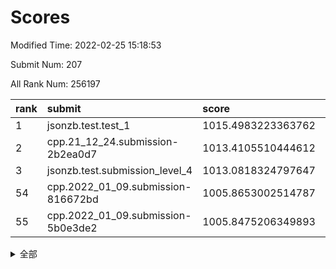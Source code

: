 # Scores

Modified Time: 2022-02-25 15:18:53

Submit Num: 207

All Rank Num: 256197

| rank |               submit               |       score        |       sigma        | pk_num |
| :--- | :--------------------------------- | :----------------- | :----------------- | :----- |
| 1    | jsonzb.test.test_1                 | 1015.4983223363762 | 0.8890033616408348 | 4950   |
| 2    | cpp.21_12_24.submission-2b2ea0d7   | 1013.4105510444612 | 0.8248573982514683 | 4955   |
| 3    | jsonzb.test.submission_level_4     | 1013.0818324797647 | 0.7989543698017908 | 4949   |
| 54   | cpp.2022_01_09.submission-816672bd | 1005.8653002514787 | 0.7194030193487745 | 4955   |
| 55   | cpp.2022_01_09.submission-5b0e3de2 | 1005.8475206349893 | 0.7142865653849559 | 4952   |


<details>
<summary>全部</summary>

| rank |                 submit                 |       score        |       sigma        | pk_num |
| :--- | :------------------------------------- | :----------------- | :----------------- | :----- |
| 1    | jsonzb.test.test_1                     | 1015.4983223363762 | 0.8890033616408348 | 4950   |
| 2    | cpp.21_12_24.submission-2b2ea0d7       | 1013.4105510444612 | 0.8248573982514683 | 4955   |
| 3    | jsonzb.test.submission_level_4         | 1013.0818324797647 | 0.7989543698017908 | 4949   |
| 4    | gobigger.level_3.submission_level_3_24 | 1011.94210277743   | 0.7796801913683966 | 4952   |
| 5    | gobigger.level_3.submission_level_3_38 | 1011.4160334429395 | 0.7723096932977644 | 4952   |
| 6    | gobigger.level_3.submission_level_3_32 | 1011.2238558250164 | 0.773361811368375  | 4950   |
| 7    | gobigger.level_3.submission_level_3_31 | 1011.1776287860184 | 0.781888627473888  | 4944   |
| 8    | gobigger.level_3.submission_level_3_8  | 1011.0430936310062 | 0.7582205985375169 | 4953   |
| 9    | gobigger.level_3.submission_level_3_35 | 1010.8342131609828 | 0.7524493539778501 | 4952   |
| 10   | gobigger.level_3.submission_level_3_10 | 1010.800962673286  | 0.7432202382865587 | 4949   |
| 11   | gobigger.level_3.submission_level_3_0  | 1010.7181590248282 | 0.7618455859844661 | 4951   |
| 12   | gobigger.level_3.submission_level_3_9  | 1010.7099672225665 | 0.7502555816173543 | 4954   |
| 13   | gobigger.level_3.submission_level_3_4  | 1010.58722430484   | 0.76965161420843   | 4952   |
| 14   | gobigger.level_3.submission_level_3_27 | 1010.5610355345907 | 0.7409614239329042 | 4952   |
| 15   | gobigger.level_3.submission_level_3_44 | 1010.5062154454581 | 0.7718791836257497 | 4950   |
| 16   | gobigger.level_3.submission_level_3_13 | 1010.4636517723269 | 0.7407897835616054 | 4952   |
| 17   | gobigger.level_3.submission_level_3_47 | 1010.4597536909879 | 0.7755032849696241 | 4947   |
| 18   | gobigger.level_3.submission_level_3_39 | 1010.4439192761859 | 0.7897262581599962 | 4949   |
| 19   | gobigger.level_3.submission_level_3_20 | 1010.424135138018  | 0.7615774091576528 | 4949   |
| 20   | gobigger.level_3.submission_level_3_33 | 1010.3378505086837 | 0.758459231678878  | 4954   |
| 21   | gobigger.level_3.submission_level_3_41 | 1010.3168533339967 | 0.751585930010968  | 4949   |
| 22   | gobigger.level_3.submission_level_3_5  | 1010.1735874865734 | 0.7544491095000181 | 4945   |
| 23   | gobigger.level_3.submission_level_3_11 | 1010.1297040053462 | 0.750667457130052  | 4952   |
| 24   | gobigger.level_3.submission_level_3_1  | 1010.0865381417188 | 0.761659992228835  | 4952   |
| 25   | gobigger.level_3.submission_level_3_6  | 1010.0766456531987 | 0.7496412220690755 | 4949   |
| 26   | gobigger.level_3.submission_level_3_37 | 1009.9307736604139 | 0.7591434587268382 | 4951   |
| 27   | gobigger.level_3.submission_level_3_28 | 1009.930032986792  | 0.7561227507571072 | 4953   |
| 28   | gobigger.level_3.submission_level_3_45 | 1009.9124990355613 | 0.766665642345617  | 4952   |
| 29   | gobigger.level_3.submission_level_3_49 | 1009.8873752011026 | 0.7776196028877559 | 4953   |
| 30   | gobigger.level_3.submission_level_3_48 | 1009.86642879883   | 0.756723760977735  | 4948   |
| 31   | gobigger.level_3.submission_level_3_25 | 1009.8510510361532 | 0.7439915026821596 | 4950   |
| 32   | gobigger.level_3.submission_level_3_17 | 1009.8490619418452 | 0.7505096804784942 | 4955   |
| 33   | gobigger.level_3.submission_level_3_22 | 1009.8120887014817 | 0.743180417410607  | 4954   |
| 34   | gobigger.level_3.submission_level_3_12 | 1009.8107803839974 | 0.7496032407457939 | 4950   |
| 35   | gobigger.level_3.submission_level_3_30 | 1009.7156117541133 | 0.7413612734227751 | 4953   |
| 36   | gobigger.level_3.submission_level_3_2  | 1009.6746422015588 | 0.7375919102246032 | 4950   |
| 37   | gobigger.level_3.submission_level_3_16 | 1009.481879997282  | 0.7600681130259536 | 4946   |
| 38   | gobigger.level_3.submission_level_3_23 | 1009.4212375496734 | 0.7328219026284323 | 4950   |
| 39   | gobigger.level_3.submission_level_3_14 | 1009.3556939290596 | 0.7607420215944818 | 4954   |
| 40   | gobigger.level_3.submission_level_3_43 | 1009.2998013589894 | 0.7500116393543333 | 4950   |
| 41   | gobigger.level_3.submission_level_3_3  | 1009.2829287081117 | 0.7628891146417144 | 4952   |
| 42   | gobigger.level_3.submission_level_3_15 | 1009.1530786081657 | 0.7445898735559237 | 4956   |
| 43   | gobigger.level_3.submission_level_3_18 | 1009.1048416517092 | 0.7426018814925662 | 4952   |
| 44   | gobigger.level_3.submission_level_3_7  | 1009.0971633749799 | 0.7657632811239597 | 4950   |
| 45   | gobigger.level_3.submission_level_3_19 | 1009.0852677891196 | 0.7498395968923309 | 4950   |
| 46   | gobigger.level_3.submission_level_3_29 | 1009.063768999206  | 0.7379769994230787 | 4949   |
| 47   | gobigger.level_3.submission_level_3_46 | 1008.8647512022047 | 0.7519653741084852 | 4951   |
| 48   | gobigger.level_3.submission_level_3_36 | 1008.8339082634338 | 0.734282863505046  | 4949   |
| 49   | gobigger.level_3.submission_level_3_26 | 1008.7949849342687 | 0.7260943886469665 | 4954   |
| 50   | gobigger.level_3.submission_level_3_21 | 1008.7391297725809 | 0.7420051246995707 | 4952   |
| 51   | gobigger.level_3.submission_level_3_34 | 1008.6865991311015 | 0.7542920752862362 | 4950   |
| 52   | gobigger.level_3.submission_level_3_40 | 1008.4498212368438 | 0.7461565190032368 | 4959   |
| 53   | gobigger.level_3.submission_level_3_42 | 1007.9124351642649 | 0.7415164614040896 | 4948   |
| 54   | cpp.2022_01_09.submission-816672bd     | 1005.8653002514787 | 0.7194030193487745 | 4955   |
| 55   | cpp.2022_01_09.submission-5b0e3de2     | 1005.8475206349893 | 0.7142865653849559 | 4952   |
| 56   | gobigger.level_1.submission_level_1_1  | 1005.3093020411682 | 0.7317651156608119 | 4954   |
| 57   | gobigger.level_1.submission_level_1_37 | 1005.2211477966058 | 0.7316387944718664 | 4953   |
| 58   | gobigger.level_1.submission_level_1_27 | 1004.8440744285626 | 0.7188500795838985 | 4953   |
| 59   | gobigger.level_1.submission_level_1_47 | 1004.7067703109736 | 0.7164586376943048 | 4949   |
| 60   | gobigger.level_1.submission_level_1_22 | 1004.6252423741953 | 0.7207662643905963 | 4952   |
| 61   | gobigger.level_1.submission_level_1_31 | 1004.5317583515221 | 0.7167776928731989 | 4952   |
| 62   | gobigger.level_1.submission_level_1_32 | 1004.2829417282    | 0.7244627955509432 | 4953   |
| 63   | gobigger.level_1.submission_level_1_5  | 1004.2567984484028 | 0.7216317037223835 | 4951   |
| 64   | gobigger.level_1.submission_level_1_35 | 1004.2345750553254 | 0.7248786926191293 | 4951   |
| 65   | gobigger.level_1.submission_level_1_23 | 1004.2018849930172 | 0.7210692777594346 | 4948   |
| 66   | gobigger.level_1.submission_level_1_4  | 1004.1410496395472 | 0.7202645569618639 | 4951   |
| 67   | gobigger.level_1.submission_level_1_46 | 1004.0515187475563 | 0.7215636149144055 | 4950   |
| 68   | gobigger.level_1.submission_level_1_10 | 1004.0403649345625 | 0.7226372426236352 | 4954   |
| 69   | gobigger.level_1.submission_level_1_17 | 1004.0152798748501 | 0.7324862548505418 | 4945   |
| 70   | gobigger.level_1.submission_level_1_24 | 1004.00878936512   | 0.7183538620569107 | 4952   |
| 71   | gobigger.level_1.submission_level_1_45 | 1003.9427898550776 | 0.7179813893256276 | 4953   |
| 72   | gobigger.level_1.submission_level_1_13 | 1003.9283337517383 | 0.7083137098931039 | 4951   |
| 73   | gobigger.level_1.submission_level_1_16 | 1003.8430580634517 | 0.7187266940507014 | 4953   |
| 74   | gobigger.level_1.submission_level_1_40 | 1003.6251385740682 | 0.7298848970077139 | 4954   |
| 75   | gobigger.level_1.submission_level_1_6  | 1003.447380897256  | 0.7283430582554434 | 4954   |
| 76   | gobigger.level_1.submission_level_1_25 | 1003.3314910632103 | 0.7069087713257975 | 4952   |
| 77   | gobigger.level_1.submission_level_1_33 | 1003.3145213123119 | 0.7078269818995767 | 4949   |
| 78   | gobigger.level_1.submission_level_1_12 | 1003.307842764928  | 0.7101400222465433 | 4954   |
| 79   | gobigger.level_1.submission_level_1_28 | 1003.3039462769082 | 0.7135317537135594 | 4949   |
| 80   | gobigger.level_1.submission_level_1_36 | 1003.2727201641392 | 0.7202652877957791 | 4950   |
| 81   | gobigger.level_1.submission_level_1_44 | 1003.2727084659396 | 0.7131801553357874 | 4951   |
| 82   | gobigger.level_1.submission_level_1_38 | 1003.2499812886899 | 0.7144046542026077 | 4945   |
| 83   | gobigger.level_1.submission_level_1_49 | 1003.2226983853043 | 0.7128318041325764 | 4952   |
| 84   | gobigger.level_1.submission_level_1_19 | 1003.1897563434014 | 0.721845798407849  | 4949   |
| 85   | gobigger.level_1.submission_level_1_14 | 1003.1308458602198 | 0.7276916729719302 | 4950   |
| 86   | gobigger.level_1.submission_level_1_0  | 1003.1176199991256 | 0.7075968049444195 | 4952   |
| 87   | gobigger.level_1.submission_level_1_43 | 1003.0676035344297 | 0.7164871546209158 | 4956   |
| 88   | gobigger.level_1.submission_level_1_48 | 1002.9357803363544 | 0.7268348421943683 | 4946   |
| 89   | gobigger.level_1.submission_level_1_2  | 1002.7238247134535 | 0.7081717724363316 | 4951   |
| 90   | gobigger.level_1.submission_level_1_11 | 1002.7140639953464 | 0.726091452065701  | 4951   |
| 91   | gobigger.level_1.submission_level_1_39 | 1002.6777421689012 | 0.7172572401205964 | 4944   |
| 92   | gobigger.level_1.submission_level_1_34 | 1002.6240681702801 | 0.7176120398983534 | 4950   |
| 93   | gobigger.level_1.submission_level_1_7  | 1002.6109717966316 | 0.7196393082554591 | 4948   |
| 94   | gobigger.level_1.submission_level_1_20 | 1002.5976270628149 | 0.7224681991912703 | 4950   |
| 95   | gobigger.level_1.submission_level_1_9  | 1002.5559689738657 | 0.7135410473475807 | 4950   |
| 96   | gobigger.level_1.submission_level_1_8  | 1002.5226584291308 | 0.7218221435236832 | 4948   |
| 97   | gobigger.level_1.submission_level_1_30 | 1002.4555680708206 | 0.7180214978429608 | 4952   |
| 98   | gobigger.level_1.submission_level_1_42 | 1002.4207199889008 | 0.7238893857319322 | 4955   |
| 99   | gobigger.level_1.submission_level_1_15 | 1002.3756654499589 | 0.7120490367907008 | 4948   |
| 100  | gobigger.level_1.submission_level_1_3  | 1002.2752309077732 | 0.7218448552780538 | 4947   |
| 101  | gobigger.level_1.submission_level_1_18 | 1002.2748752200907 | 0.7106050644421333 | 4951   |
| 102  | gobigger.level_1.submission_level_1_21 | 1002.179141178988  | 0.720813005467377  | 4947   |
| 103  | gobigger.level_1.submission_level_1_29 | 1002.1202274142825 | 0.7190228663763084 | 4951   |
| 104  | gobigger.level_1.submission_level_1_26 | 1002.1062155956122 | 0.7132250910273729 | 4954   |
| 105  | gobigger.level_1.submission_level_1_41 | 1001.7764468846431 | 0.7182560007800185 | 4946   |
| 106  | gobigger.random.submission_random_14   | 997.1288734773178  | 0.7176882879630859 | 4953   |
| 107  | gobigger.random.submission_random_45   | 997.0715092523039  | 0.7059619135851892 | 4946   |
| 108  | gobigger.random.submission_random_11   | 996.9811296773128  | 0.7083811427441825 | 4954   |
| 109  | gobigger.random.submission_random_8    | 996.9721252134308  | 0.709342768066342  | 4951   |
| 110  | gobigger.random.submission_random_18   | 996.792800547106   | 0.7119270685986537 | 4951   |
| 111  | gobigger.random.submission_random_10   | 996.7669211137982  | 0.7162404691236379 | 4952   |
| 112  | gobigger.random.submission_random_3    | 996.7614123736294  | 0.7047801200836189 | 4950   |
| 113  | gobigger.random.submission_random_39   | 996.7544516538079  | 0.7191817574792384 | 4948   |
| 114  | gobigger.random.submission_random_2    | 996.6679603491301  | 0.70844885805387   | 4954   |
| 115  | gobigger.random.submission_random_47   | 996.5877064343866  | 0.7073185438267161 | 4948   |
| 116  | gobigger.random.submission_random_15   | 996.5480797537365  | 0.7112442805164929 | 4951   |
| 117  | gobigger.random.submission_random_23   | 996.5198285551835  | 0.717048715070224  | 4949   |
| 118  | gobigger.random.submission_random_19   | 996.4046247027694  | 0.71543688559403   | 4946   |
| 119  | gobigger.random.submission_random_25   | 996.340138863379   | 0.7158348963986514 | 4948   |
| 120  | gobigger.random.submission_random_43   | 996.3173128849762  | 0.7227865884262286 | 4953   |
| 121  | gobigger.random.submission_random_28   | 996.2905723041605  | 0.7056521450526981 | 4950   |
| 122  | gobigger.random.submission_random_32   | 996.273254449499   | 0.7163661290750217 | 4951   |
| 123  | gobigger.random.submission_random_33   | 996.238921343277   | 0.7058103551539122 | 4950   |
| 124  | gobigger.random.submission_random_38   | 996.1416416184496  | 0.7178013905103141 | 4951   |
| 125  | gobigger.random.submission_random_29   | 996.1176892360643  | 0.711678434099118  | 4954   |
| 126  | gobigger.random.submission_random_20   | 996.1044043519689  | 0.7072438817781335 | 4954   |
| 127  | gobigger.random.submission_random_49   | 996.0407400220657  | 0.7220056251295176 | 4952   |
| 128  | gobigger.random.submission_random_48   | 995.9843550921594  | 0.720455067626825  | 4957   |
| 129  | gobigger.random.submission_random_4    | 995.9780082638605  | 0.7086824314744379 | 4952   |
| 130  | gobigger.random.submission_random_46   | 995.9346149059966  | 0.7092895125603746 | 4949   |
| 131  | gobigger.random.submission_random_44   | 995.9239298599582  | 0.7075644529967768 | 4946   |
| 132  | gobigger.random.submission_random_26   | 995.915269439993   | 0.7104442507966906 | 4948   |
| 133  | gobigger.random.submission_random_42   | 995.8516507253139  | 0.706652999734472  | 4950   |
| 134  | gobigger.random.submission_random_13   | 995.7953307547172  | 0.708260111656135  | 4952   |
| 135  | gobigger.random.submission_random_36   | 995.7814860099619  | 0.7230033247184436 | 4949   |
| 136  | gobigger.random.submission_random_7    | 995.7713470296089  | 0.720897498237539  | 4952   |
| 137  | gobigger.random.submission_random_41   | 995.7478079785266  | 0.7143017490186302 | 4950   |
| 138  | gobigger.random.submission_random_17   | 995.6835732030188  | 0.7095237851743431 | 4950   |
| 139  | gobigger.random.submission_random_16   | 995.6604752313622  | 0.7106926503176403 | 4950   |
| 140  | gobigger.random.submission_random_0    | 995.655599738673   | 0.7146037144530353 | 4947   |
| 141  | gobigger.random.submission_random_12   | 995.6470357904752  | 0.7053953089274961 | 4951   |
| 142  | gobigger.random.submission_random_40   | 995.5824196806785  | 0.7233356205530163 | 4952   |
| 143  | gobigger.random.submission_random_21   | 995.5623169733464  | 0.7191048936202419 | 4951   |
| 144  | gobigger.random.submission_random_31   | 995.5587807217029  | 0.7129063030907815 | 4947   |
| 145  | gobigger.random.submission_random_6    | 995.5493635553477  | 0.7050677540281559 | 4955   |
| 146  | gobigger.random.submission_random_9    | 995.440317905869   | 0.7260806897615917 | 4949   |
| 147  | gobigger.random.submission_random_35   | 995.4334267436356  | 0.7154453829961559 | 4951   |
| 148  | gobigger.random.submission_random_30   | 995.3687720136516  | 0.6882969392516335 | 4951   |
| 149  | gobigger.random.submission_random_27   | 995.3115363652978  | 0.720070619921832  | 4951   |
| 150  | gobigger.random.submission_random_1    | 995.131613716069   | 0.7235709838714217 | 4948   |
| 151  | gobigger.random.submission_random_5    | 995.1228658239439  | 0.7158518244117703 | 4946   |
| 152  | gobigger.random.submission_random_34   | 995.0371326602549  | 0.7189545669578107 | 4950   |
| 153  | gobigger.random.submission_random_37   | 994.9457241688976  | 0.7100231105543005 | 4952   |
| 154  | gobigger.random.submission_random_22   | 994.7941280845764  | 0.7053697685602927 | 4950   |
| 155  | gobigger.level_2.submission_level_2_2  | 994.664449890075   | 0.7184873225812132 | 4949   |
| 156  | gobigger.random.submission_random_24   | 994.2770308726041  | 0.7281846701530325 | 4952   |
| 157  | gobigger.level_2.submission_level_2_36 | 993.9001413924202  | 0.7302759697421703 | 4953   |
| 158  | gobigger.level_2.submission_level_2_28 | 993.8314780506381  | 0.7240563167775009 | 4948   |
| 159  | gobigger.level_2.submission_level_2_23 | 993.5391646068409  | 0.729684732657044  | 4952   |
| 160  | gobigger.level_2.submission_level_2_49 | 993.3862989657302  | 0.7172744170943711 | 4952   |
| 161  | gobigger.level_2.submission_level_2_11 | 993.1703856608351  | 0.7274126522734066 | 4947   |
| 162  | gobigger.level_2.submission_level_2_1  | 993.0804487877475  | 0.7302216409086137 | 4948   |
| 163  | gobigger.level_2.submission_level_2_37 | 992.9744294324047  | 0.7409786406483557 | 4953   |
| 164  | gobigger.level_2.submission_level_2_48 | 992.9732252648115  | 0.7420399103629712 | 4950   |
| 165  | gobigger.level_2.submission_level_2_32 | 992.92267016895    | 0.7391691324750426 | 4952   |
| 166  | gobigger.level_2.submission_level_2_40 | 992.8857131167395  | 0.74903817925677   | 4943   |
| 167  | gobigger.level_2.submission_level_2_42 | 992.8840606246237  | 0.751538926365734  | 4949   |
| 168  | gobigger.level_2.submission_level_2_9  | 992.7961708804436  | 0.7418637079886313 | 4957   |
| 169  | gobigger.level_2.submission_level_2_22 | 992.7893649305232  | 0.7393282861921417 | 4952   |
| 170  | gobigger.level_2.submission_level_2_29 | 992.6943320626573  | 0.7356971713662924 | 4953   |
| 171  | gobigger.level_2.submission_level_2_4  | 992.6685702315675  | 0.7565506522453134 | 4952   |
| 172  | gobigger.level_2.submission_level_2_46 | 992.5129245408293  | 0.753355663516879  | 4944   |
| 173  | gobigger.level_2.submission_level_2_33 | 992.2688856879715  | 0.729370739994661  | 4955   |
| 174  | gobigger.level_2.submission_level_2_8  | 992.2559954807892  | 0.7389225530388636 | 4945   |
| 175  | gobigger.level_2.submission_level_2_13 | 992.2324266034356  | 0.7665626678069763 | 4953   |
| 176  | gobigger.level_2.submission_level_2_44 | 992.1960516250988  | 0.7378229074249532 | 4952   |
| 177  | gobigger.level_2.submission_level_2_25 | 992.0469021194533  | 0.7480826906082708 | 4951   |
| 178  | gobigger.level_2.submission_level_2_0  | 992.0453315984383  | 0.7461091670383758 | 4945   |
| 179  | gobigger.level_2.submission_level_2_27 | 992.0073412029625  | 0.7486330642312041 | 4952   |
| 180  | gobigger.level_2.submission_level_2_34 | 991.9969405756476  | 0.7408759542018929 | 4948   |
| 181  | gobigger.level_2.submission_level_2_21 | 991.9259045506843  | 0.7583400685582438 | 4950   |
| 182  | gobigger.level_2.submission_level_2_10 | 991.8794923253242  | 0.7565246277517426 | 4949   |
| 183  | gobigger.level_2.submission_level_2_39 | 991.8378564178697  | 0.7538070851244454 | 4953   |
| 184  | gobigger.level_2.submission_level_2_26 | 991.7595713881153  | 0.7608061001817513 | 4954   |
| 185  | gobigger.level_2.submission_level_2_14 | 991.7019029873403  | 0.7495421479625227 | 4952   |
| 186  | gobigger.level_2.submission_level_2_12 | 991.6758898854279  | 0.7432157580843576 | 4951   |
| 187  | gobigger.level_2.submission_level_2_35 | 991.6243221887748  | 0.7599501257964961 | 4947   |
| 188  | gobigger.level_2.submission_level_2_20 | 991.6068604140316  | 0.7451935364494285 | 4954   |
| 189  | gobigger.level_2.submission_level_2_43 | 991.5446095926969  | 0.7505691745887492 | 4954   |
| 190  | gobigger.level_2.submission_level_2_16 | 991.527516568646   | 0.7238565842827488 | 4951   |
| 191  | gobigger.level_2.submission_level_2_7  | 991.3451064525054  | 0.7558687320073711 | 4953   |
| 192  | gobigger.level_2.submission_level_2_5  | 991.3448495602303  | 0.7501722983049067 | 4955   |
| 193  | gobigger.level_2.submission_level_2_6  | 991.333613924349   | 0.7662007819840693 | 4949   |
| 194  | gobigger.level_2.submission_level_2_38 | 991.155131382988   | 0.7529088098681391 | 4950   |
| 195  | gobigger.level_2.submission_level_2_15 | 991.1142589495165  | 0.7422066006763804 | 4947   |
| 196  | gobigger.level_2.submission_level_2_19 | 991.0580847090012  | 0.7870828373772594 | 4948   |
| 197  | gobigger.level_2.submission_level_2_41 | 990.9383976534358  | 0.7573245847688198 | 4949   |
| 198  | gobigger.level_2.submission_level_2_17 | 990.6692487128852  | 0.7694447983840287 | 4949   |
| 199  | gobigger.level_2.submission_level_2_18 | 990.568046504633   | 0.7605810062791301 | 4947   |
| 200  | gobigger.level_2.submission_level_2_24 | 990.4934948912294  | 0.7611672538635184 | 4957   |
| 201  | gobigger.level_2.submission_level_2_45 | 990.4397542507409  | 0.7643958632806781 | 4949   |
| 202  | gobigger.level_2.submission_level_2_3  | 990.362145395585   | 0.7551918076726646 | 4946   |
| 203  | gobigger.level_2.submission_level_2_31 | 990.2054492639744  | 0.7520758300396743 | 4955   |
| 204  | gobigger.level_2.submission_level_2_30 | 990.0541080256005  | 0.7632863692497452 | 4948   |
| 205  | gobigger.level_2.submission_level_2_47 | 989.7387349894116  | 0.760233228182504  | 4950   |
| 206  | gobigger.none.submission_none_0        | 977.4110770893948  | 1.4053256318801435 | 4953   |
| 207  | gobigger.none.submission_none_1        | 975.786023366491   | 1.4543127168961252 | 4950   |

</details>